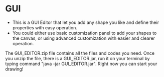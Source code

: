 # GUI

* This is a GUI Editor that let you add any shape you like and define their properties with easy operation. 
* You could either use basic customization panel to add your shapes to the canvas, or using advanced customization with easier
and clearer operation.

The GUI_EDITOR.zip file contains all the files and codes you need. Once you unzip the file, there is a GUI_EDITOR.jar, run it on 
your terminal by typing command "java -jar GUI_EDITOR.jar". Right now you can start your drawing!
